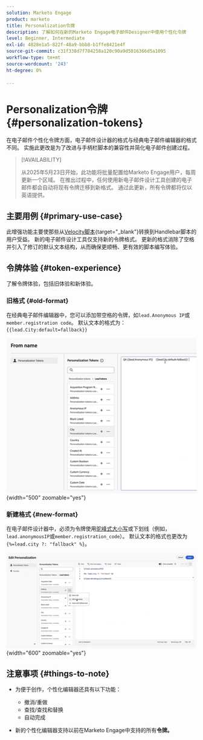 ```yaml
---
solution: Marketo Engage
product: marketo
title: Personalization令牌
description: 了解如何在新的Marketo Engage电子邮件Designer中使用个性化令牌
level: Beginner, Intermediate
exl-id: 4828e1a5-822f-48a9-bbb8-b1ffe8421e4f
source-git-commit: c31f338d7f784258a120c90a9d5016366d5a1095
workflow-type: tm+mt
source-wordcount: '243'
ht-degree: 0%

---
```


# Personalization令牌 {#personalization-tokens}

在电子邮件个性化令牌方面，电子邮件设计器的格式与经典电子邮件编辑器的格式不同。 实施此更改是为了改进与手柄栏脚本的兼容性并简化电子邮件创建过程。

>[!AVAILABILITY]
>
>从2025年5月23日开始，此功能将批量配置给Marketo Engage用户，每周更新一个区域。 在推出过程中，任何使用新电子邮件设计工具创建的电子邮件都会自动将现有令牌迁移到新格式。 通过此更新，所有令牌都将仅以英语提供。

## 主要用例 {#primary-use-case}

此增强功能主要使那些从[Velocity脚本](https://experienceleague.adobe.com/zh-hans/docs/marketo-developer/marketo/email-scripting){target="_blank"}转换到Handlebar脚本的用户受益。 新的电子邮件设计工具仅支持新的令牌格式。 更新的格式消除了空格并引入了修订的默认文本结构，从而确保更顺畅、更有效的脚本编写体验。

## 令牌体验 {#token-experience}

了解令牌体验，包括旧体验和新体验。

### 旧格式 {#old-format}

在经典电子邮件编辑器中，您可以添加带空格的令牌，如`lead.Anonymous IP`或`member.registration code`。 默认文本的格式为： `{{lead.City:default=fallback}}`

![](assets/personalization-tokens-1.png){width="500" zoomable="yes"}

### 新建格式 {#new-format}

在电子邮件设计器中，必须为令牌使用[驼峰式大小写](https://developer.mozilla.org/en-US/docs/Glossary/Camel_case)或下划线（例如，`lead.anonymousIP`或`member.registration_code`）。 默认文本的格式也更改为`{%=lead.city ?: "fallback" %}`。

![](assets/personalization-tokens-2.png){width="600" zoomable="yes"}

## 注意事项 {#things-to-note}

* 为便于创作，个性化编辑器还具有以下功能：

   * 撤消/重做
   * 查找/查找和替换
   * 自动完成

* 新的个性化编辑器支持以前在Marketo Engage中支持的所有&#x200B;**令牌。**
